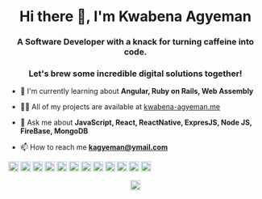 <h1 align="center">Hi there 👋, I'm Kwabena Agyeman </h1>
<h3 align="center">A Software Developer with a knack for turning caffeine into code.</h3>
<h3 align="center">Let's brew some incredible digital solutions together!</h3>


- 🌱 I'm currently learning about **Angular, Ruby on Rails, Web Assembly**

<!-- 
- 🎓 I’m currently pursuing **Computer Science and Engineering**

- 👯 I’m looking to collaborate on [PHP-src](https://github.com/php/php-src)

- 🤔 I’m looking for help with [GLab](https://github.com/profclems/glab)


-->
  
- 👨‍💻 All of my projects are available at [kwabena-agyeman.me](https://www.kwabena-agyeman.me/)

- 💬 Ask me about **JavaScript, React, ReactNative, ExpresJS, Node JS, FireBase, MongoDB**

- 📫 How to reach me **kagyeman@ymail.com**

<!-- ⚡ Fun fact **I taught myself to code at the age of 14**-->



 <p align="left">
  <img src="https://devicons.github.io/devicon/devicon.git/icons/vuejs/vuejs-original-wordmark.svg" alt="vuejs" width="20" height="20"/> 
  <img src="https://devicons.github.io/devicon/devicon.git/icons/amazonwebservices/amazonwebservices-original-wordmark.svg" alt="aws" width="20" height="20"/> 
  <img src="https://devicons.github.io/devicon/devicon.git/icons/cplusplus/cplusplus-original.svg" alt="cplusplus" width="20" height="20"/> 
  <img src="https://devicons.github.io/devicon/devicon.git/icons/csharp/csharp-original.svg" alt="csharp" width="20" height="20"/> 
  <img src="https://devicons.github.io/devicon/devicon.git/icons/docker/docker-original-wordmark.svg" alt="docker" width="20" height="20"/> 
  <img src="https://devicons.github.io/devicon/devicon.git/icons/go/go-original.svg" alt="go" width="20" height="20"/> 
  <img src="https://devicons.github.io/devicon/devicon.git/icons/laravel/laravel-plain-wordmark.svg" alt="laravel" width="20" height="20"/> 
  <img src="https://devicons.github.io/devicon/devicon.git/icons/mysql/mysql-original-wordmark.svg" alt="mysql" width="20" height="20"/> 
  <img src="https://devicons.github.io/devicon/devicon.git/icons/php/php-original.svg" alt="php" width="20" height="20"/> 
  <img src="https://devicons.github.io/devicon/devicon.git/icons/postgresql/postgresql-original-wordmark.svg" alt="postgresql" width="20" height="20"/> 
  <img src="https://devicons.github.io/devicon/devicon.git/icons/nginx/nginx-original.svg" alt="nginx" width="20" height="20"/> 
  <img src="https://devicons.github.io/devicon/devicon.git/icons/linux/linux-original.svg" alt="linux" width="20" height="20"/>
</p>
 


<!-- <p align="center">
  <img src="https://github-readme-stats.vercel.app/api?username=Kwabena-Agyeman&show_icons=true&count_private=true" alt="Kwabena-Agyeman" /> 
</p> -->

<p align="center">
  <a href="https://www.linkedin.com/in/kwabena-agyeman-500704100/" target="blank"><img align="center" src="https://cdn.jsdelivr.net/npm/simple-icons@3.0.1/icons/linkedin.svg" alt="Kwabena-Agyeman" height="20" width="20" /></a>

</p>
